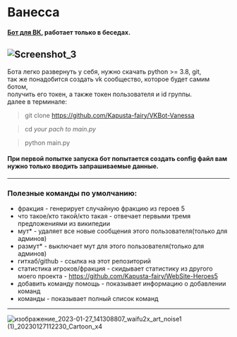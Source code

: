 # Ванесса
#### [Бот для ВК](https://vk.com/vanessakapustovna "Группа бота в ВК"), работает только в беседах.
![Screenshot_3](https://user-images.githubusercontent.com/106178214/215032483-0b232690-cbc3-4062-b6ca-a056b389444c.png)
---
Бота легко развернуть у себя, нужно скачать python >= 3.8, git, \
так же понадобится создать vk сообщество, которое будет самим ботом, \
получить его токен, а также токен пользователя и id группы. \
далее в терминале:

> git clone https://github.com/Kapusta-fairy/VKBot-Vanessa

> cd *your pach to main.py*

> python main.py 

#### При первой попытке запуска бот попытается создать config файл вам нужно только вводить запрашиваемые данные.

---
### Полезные команды по умолчанию:
- фракция - генерирует случайную фракцию из героев 5
- что такое/кто такой/кто такая - отвечает первыми тремя предложениями из 
википедии
- мут* - удаляет все новые сообщения этого пользователя(только для админов)
- размут* - выключает мут для этого пользователя(только для админов)
- гитхаб/github - ссылка на этот репозиторий
- статистика игроков/фракция - скидывает статистику из другого моего проекта - 
https://github.com/Kapusta-fairy/WebSite-Heroes5
- добавить команду помощь - показывает информацию о добавлении команд
- команды - показывает полный список команд
---
![изображение_2023-01-27_141308807_waifu2x_art_noise1 (1)_20230127112230_Cartoon_x4](https://user-images.githubusercontent.com/106178214/215074764-2a59dbf8-ea81-4ad9-b58b-52ed37507764.png)
